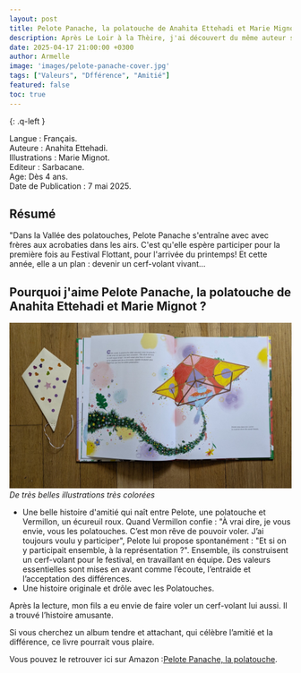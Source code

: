 ```yaml
---
layout: post
title: Pelote Panache, la polatouche de Anahita Ettehadi et Marie Mignot 
description: Après Le Loir à la Thèire, j'ai découvert du même auteur son livre Pelote Panache, la polatouche. Une histoire drôle et amusante. Qui sont les polatouches? Venez le découvrir..
date: 2025-04-17 21:00:00 +0300
author: Armelle
image: 'images/pelote-panache-cover.jpg'
tags: ["Valeurs", "Dfférence", "Amitié"]
featured: false
toc: true
---
```

{: .q-left }

Langue : Français.    
Auteure : Anahita Ettehadi.   
Illustrations : Marie Mignot.   
Editeur : Sarbacane.    
Age: Dès 4 ans.   
Date de Publication : 7 mai 2025.  

## Résumé 

"Dans la Vallée des polatouches, Pelote Panache s'entraîne avec avec frères aux acrobaties dans les airs.  C'est qu'elle espère participer pour la première fois au Festival Flottant, pour l'arrivée du printemps! Et cette année, elle a un plan : devenir un cerf-volant vivant... 

## Pourquoi j'aime Pelote Panache, la polatouche de Anahita Ettehadi et Marie Mignot ?

![De très belles illustrations très colorées](images/pelote-panache-int.jpg)
*De très belles illustrations très colorées*
- Une belle histoire d'amitié qui naît entre Pelote, une polatouche et Vermillon, un écureuil roux. Quand Vermillon confie : "À vrai dire, je vous envie, vous les polatouches. C’est mon rêve de pouvoir voler. J’ai toujours voulu y participer", Pelote lui propose spontanément : "Et si on y participait ensemble, à la représentation ?". Ensemble, ils construisent un cerf-volant pour le festival, en travaillant en équipe. Des valeurs essentielles sont mises en avant comme l’écoute, l’entraide et l’acceptation des différences.
- Une histoire originale et drôle avec les Polatouches.

Après la lecture, mon fils a eu envie de faire voler un cerf-volant lui aussi. Il a trouvé l’histoire amusante.

Si vous cherchez un album tendre et attachant, qui célèbre l’amitié et la différence, ce livre pourrait vous plaire.

Vous pouvez le retrouver ici sur Amazon :[Pelote Panache, la polatouche](https://amzn.to/43C8Smk).



